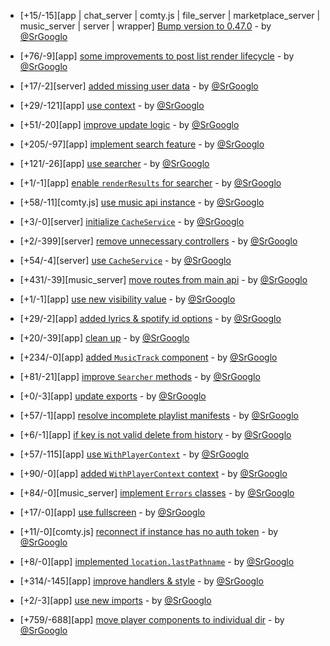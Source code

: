 * [+15/-15][app | chat_server | comty.js | file_server | marketplace_server | music_server | server | wrapper] [Bump version to 0.47.0](https://github.com/ragestudio/comty/commit/ced5314ffcdba8c0e803fb60921b46d122e4b601) - by [@SrGooglo](https://github.com/srgooglo)

* [+76/-9][app] [some improvements to post list render lifecycle](https://github.com/ragestudio/comty/commit/ee6138b58e0bd6df4bb215bfd972d9e25d40ac12) - by [@SrGooglo](https://github.com/srgooglo)

* [+17/-2][server] [added missing user data](https://github.com/ragestudio/comty/commit/5ec40e01636187fa657845201fd00f49dac3bbfc) - by [@SrGooglo](https://github.com/srgooglo)

* [+29/-121][app] [use context](https://github.com/ragestudio/comty/commit/2619d7b355f626d5756695e7872c07c0ae9cbd7c) - by [@SrGooglo](https://github.com/srgooglo)

* [+51/-20][app] [improve update logic](https://github.com/ragestudio/comty/commit/ed7c0f9b01c8e6b54caff802bf9bdef2d09c8ea0) - by [@SrGooglo](https://github.com/srgooglo)

* [+205/-97][app] [implement search feature](https://github.com/ragestudio/comty/commit/8946e0922f92d5877f975d698d3847efa9b5042d) - by [@SrGooglo](https://github.com/srgooglo)

* [+121/-26][app] [use searcher](https://github.com/ragestudio/comty/commit/ace6e10a926fafa97a46c5ee9df7635390d0c22b) - by [@SrGooglo](https://github.com/srgooglo)

* [+1/-1][app] [enable `renderResults` for searcher](https://github.com/ragestudio/comty/commit/b41cb980dcd7d3094bce20fffc1bb5609a3af80e) - by [@SrGooglo](https://github.com/srgooglo)

* [+58/-11][comty.js] [use music api instance](https://github.com/ragestudio/comty/commit/60ba6cf2c642152580c919749732f4264b64f71b) - by [@SrGooglo](https://github.com/srgooglo)

* [+3/-0][server] [initialize `CacheService`](https://github.com/ragestudio/comty/commit/3819fb3101c943f7588a71cf0908f1882a000909) - by [@SrGooglo](https://github.com/srgooglo)

* [+2/-399][server] [remove unnecessary controllers](https://github.com/ragestudio/comty/commit/f083c2cd5734973f566f1cb453a8f4e7bce1b9b1) - by [@SrGooglo](https://github.com/srgooglo)

* [+54/-4][server] [use `CacheService`](https://github.com/ragestudio/comty/commit/f1d63246413b28abab4e97360011ab28763b7b93) - by [@SrGooglo](https://github.com/srgooglo)

* [+431/-39][music_server] [move routes from main api](https://github.com/ragestudio/comty/commit/ff49cadde09752977ab8da691c2ac995f6293588) - by [@SrGooglo](https://github.com/srgooglo)

* [+1/-1][app] [use new visibility value](https://github.com/ragestudio/comty/commit/2bab67da15525e0a254eab2157fe777dfa918f87) - by [@SrGooglo](https://github.com/srgooglo)

* [+29/-2][app] [added lyrics & spotify id options](https://github.com/ragestudio/comty/commit/ef193f7527d503ffab6c4e5923177489568e379a) - by [@SrGooglo](https://github.com/srgooglo)

* [+20/-39][app] [clean up](https://github.com/ragestudio/comty/commit/6961ede4fae1d78c58a25f2973d431ad1daaa69c) - by [@SrGooglo](https://github.com/srgooglo)

* [+234/-0][app] [added `MusicTrack` component](https://github.com/ragestudio/comty/commit/6ed248f8d84da6d602b5d426dd3c38824752d596) - by [@SrGooglo](https://github.com/srgooglo)

* [+81/-21][app] [improve `Searcher` methods](https://github.com/ragestudio/comty/commit/d5cd03ac37aa4cbb52c900a30a857813cd40543b) - by [@SrGooglo](https://github.com/srgooglo)

* [+0/-3][app] [update exports](https://github.com/ragestudio/comty/commit/3fad41fc14b6e6b2a826d77a2eef9cd53e53e600) - by [@SrGooglo](https://github.com/srgooglo)

* [+57/-1][app] [resolve incomplete playlist manifests](https://github.com/ragestudio/comty/commit/028e23b7c78ce9725d03f0906f80edd98ed92382) - by [@SrGooglo](https://github.com/srgooglo)

* [+6/-1][app] [if key is not valid delete from history](https://github.com/ragestudio/comty/commit/e6812b62937a2339d844906d3250b40c55e72364) - by [@SrGooglo](https://github.com/srgooglo)

* [+57/-115][app] [use `WithPlayerContext`](https://github.com/ragestudio/comty/commit/01b6fbd71b13011372b30b69a390ce08d8cc5dae) - by [@SrGooglo](https://github.com/srgooglo)

* [+90/-0][app] [added `WithPlayerContext` context](https://github.com/ragestudio/comty/commit/27147f8d64c149f13756f06ffb4ccb3437057503) - by [@SrGooglo](https://github.com/srgooglo)

* [+84/-0][music_server] [implement `Errors` classes](https://github.com/ragestudio/comty/commit/5ebe2702d05cbaa71ca43ca7e2974d74cf1b9aca) - by [@SrGooglo](https://github.com/srgooglo)

* [+17/-0][app] [use fullscreen](https://github.com/ragestudio/comty/commit/0543b56be04be71a849eff9d75e975428d742306) - by [@SrGooglo](https://github.com/srgooglo)

* [+11/-0][comty.js] [reconnect if instance has no auth token](https://github.com/ragestudio/comty/commit/ca569b3eaa0a771f14baab9177afe50cdb4f0b4a) - by [@SrGooglo](https://github.com/srgooglo)

* [+8/-0][app] [implemented `location.lastPathname`](https://github.com/ragestudio/comty/commit/9cf49eb9fd32adbcda5eba03c6d329c82365cf12) - by [@SrGooglo](https://github.com/srgooglo)

* [+314/-145][app] [improve handlers & style](https://github.com/ragestudio/comty/commit/95bae7cb614f6377a7431fe4cf8432eb93645914) - by [@SrGooglo](https://github.com/srgooglo)

* [+2/-3][app] [use new imports](https://github.com/ragestudio/comty/commit/5d6629402d2e820b950821e8d931be6a51eda959) - by [@SrGooglo](https://github.com/srgooglo)

* [+759/-688][app] [move player components to individual dir](https://github.com/ragestudio/comty/commit/c962f19ff8949e8e2f7c7656c3a355ac6a43bd19) - by [@SrGooglo](https://github.com/srgooglo)
